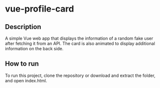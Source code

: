 # vue-profile-card

## Description
A simple Vue web app that displays the information of a random fake user after fetching it from an API. The card is also animated to display additional information on the back side.

## How to run
To run this project, clone the repository or download and extract the folder, and open index.html.
